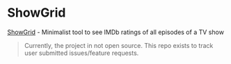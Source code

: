 # ShowGrid

[ShowGrid](https://theshowgrid.com) - Minimalist tool to see IMDb ratings of all episodes of a TV show

> Currently, the project in not open source. This repo exists to track user submitted issues/feature requests.


